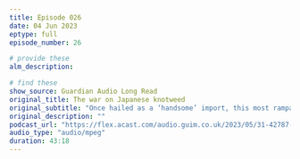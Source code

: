 ```yaml
---
title: Episode 026
date: 04 Jun 2023
eptype: full
episode_number: 26

# provide these
alm_description: 

# find these
show_source: Guardian Audio Long Read
original_title: The war on Japanese knotweed
original_subtitle: "Once hailed as a ‘handsome’ import, this most rampant of plants has come to be seen as a sinister, ruinous enemy. Can it be stopped?"
original_description: ""
podcast_url: "https://flex.acast.com/audio.guim.co.uk/2023/05/31-42787-gdn.alr.050623.NA_SAMANTH_SUBRAMANIAN_KNOTWEED.mp3"
audio_type: "audio/mpeg"
duration: 43:18
---
```

